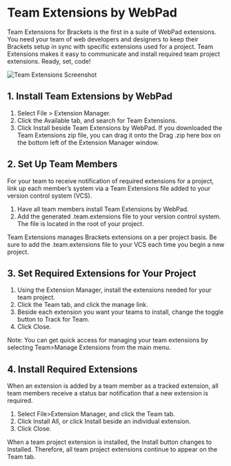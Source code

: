 # Team Extensions by WebPad

Team Extensions for Brackets is the first in a suite of WebPad extensions. You need your team of web developers and designers to keep their Brackets setup in sync with specific extensions used for a project. Team Extensions makes it easy to communicate and install required team project extensions. Ready, set, code!

![Team Extensions Screenshot](https://resources.cloud.genuitec.com/wp-content/uploads/2015/04/project_extensions.png)

## 1. Install Team Extensions by WebPad

1. Select File > Extension Manager.
2. Click the Available tab, and search for Team Extensions.
3. Click Install beside Team Extensions by WebPad.
If you downloaded the Team Extensions zip file, you can drag it onto the Drag .zip here box on the bottom left of the Extension Manager window.

## 2. Set Up Team Members

For your team to receive notification of required extensions for a project, link up each member’s system via a Team Extensions file added to your version control system (VCS).

1. Have all team members install Team Extensions by WebPad.
2. Add the generated .team.extensions file to your version control system. The file is located in the root of your project.

Team Extensions manages Brackets extensions on a per project basis. Be sure to add the .team.extensions file to your VCS each time you begin a new project.

## 3. Set Required Extensions for Your Project

1. Using the Extension Manager, install the extensions needed for your team project.
2. Click the Team tab, and click the manage link. 
3. Beside each extension you want your teams to install, change the toggle button to Track for Team.
4. Click Close.

Note: You can get quick access for managing your team extensions by selecting Team>Manage Extensions from the main menu.

## 4. Install Required Extensions

When an extension is added by a team member as a tracked extension, all team members receive a status bar notification that a new extension is required.

1. Select File>Extension Manager, and click the Team tab.
2. Click Install All, or click Install beside an individual extension.
3. Click Close.

When a team project extension is installed, the Install button changes to Installed. Therefore, all team project extensions continue to appear on the Team tab.
